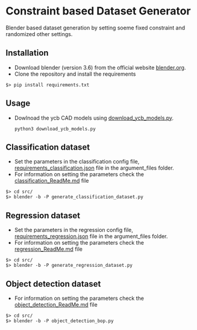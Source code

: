 # Constraint based Dataset Generator
Blender based dataset generation by setting soeme fixed constraint and randomized other settings.

## Installation 

* Download blender (version 3.6) from the official website [blender.org](https://www.blender.org/download/).
* Clone the repository and install the requirements
```
$> pip install requirements.txt
```

## Usage

* Dowlnoad the ycb CAD models using [download_ycb_models.py](download_ycb_models.py).
  ```
  python3 download_ycb_models.py
  ```

## Classification dataset
* Set the parameters in the classification config file, [requirements_classification.json](argument_files/requirements_classification.json) file in the argument_files folder.
* For information on setting the parameters check the [classification_ReadMe.md](argument_files/readme_files/classification_ReadMe.md) file 

```
$> cd src/
$> blender -b -P generate_classification_dataset.py 
```

## Regression dataset
* Set the parameters in the regression config file, [requirements_regression.json](argument_files/requirements_regression.json) file in the argument_files folder.
* For information on setting the parameters check the [regression_ReadMe.md](argument_files/readme_files/regression_ReadMe.md) file
```
$> cd src/
$> blender -b -P generate_regression_dataset.py 
```


## Object detection dataset
* For information on setting the parameters check the [object_detection_ReadMe.md](argument_files/readme_files/object_detection_ReadMe.md) file
```
$> cd src/
$> blender -b -P object_detection_bop.py 
```
